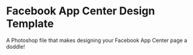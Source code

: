 Facebook App Center Design Template
===================================

A Photoshop file that makes designing your Facebook App Center page a doddle!